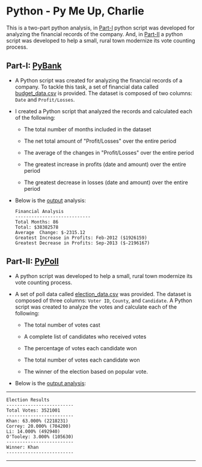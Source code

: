# Python - Py Me Up, Charlie

This is a two-part python analysis, in [Part-I](https://github.com/Chahnaz-Kbaisi/Python-PyBank-PyPoll/tree/master/PyBank) python script was developed for analyzing the financial records of the company. And, in [Part-II](https://github.com/Chahnaz-Kbaisi/Python-PyBank-PyPoll/tree/master/PyPoll) a python script was developed to help a small, rural town modernize its vote counting process.

## Part-I: [PyBank](https://github.com/Chahnaz-Kbaisi/Python-PyBank-PyPoll/tree/master/PyBank)

* A Python script was created for analyzing the financial records of a company. To tackle this task, a set of financial data called [budget_data.csv](PyBank/Resources/budget_data.csv) is provided. The dataset is composed of two columns: `Date` and `Profit/Losses`. 

* I created a Python script that analyzed the records and calculated each of the following:

  * The total number of months included in the dataset

  * The net total amount of "Profit/Losses" over the entire period

  * The average of the changes in "Profit/Losses" over the entire period

  * The greatest increase in profits (date and amount) over the entire period

  * The greatest decrease in losses (date and amount) over the entire period

* Below is the [output](https://github.com/Chahnaz-Kbaisi/Python-PyBank-PyPoll/blob/master/PyBank/Analysis/output.csv) analysis:

  ```text
  Financial Analysis
  ----------------------------
  Total Months: 86
  Total: $38382578
  Average  Change: $-2315.12
  Greatest Increase in Profits: Feb-2012 ($1926159)
  Greatest Decrease in Profits: Sep-2013 ($-2196167)
  ```

## Part-II: [PyPoll](https://github.com/Chahnaz-Kbaisi/Python-PyBank-PyPoll/tree/master/PyPoll)

* A python script was developed to help a small, rural town modernize its vote counting process.

* A set of poll data called [election_data.csv](PyPoll/Resources/election_data.csv) was provided. The dataset is composed of three columns: `Voter ID`, `County`, and `Candidate`. A Python script was created to analyze the votes and calculate each of the following:

  * The total number of votes cast

  * A complete list of candidates who received votes

  * The percentage of votes each candidate won

  * The total number of votes each candidate won

  * The winner of the election based on popular vote.

* Below is the [output analysis](https://github.com/Chahnaz-Kbaisi/Python-PyBank-PyPoll/blob/master/PyPoll/Analysis/Output_election.csv):
***
  ```text
  Election Results
  -------------------------
  Total Votes: 3521001
  -------------------------
  Khan: 63.000% (2218231)
  Correy: 20.000% (704200)
  Li: 14.000% (492940)
  O'Tooley: 3.000% (105630)
  -------------------------
  Winner: Khan
  -------------------------
  ```
***
